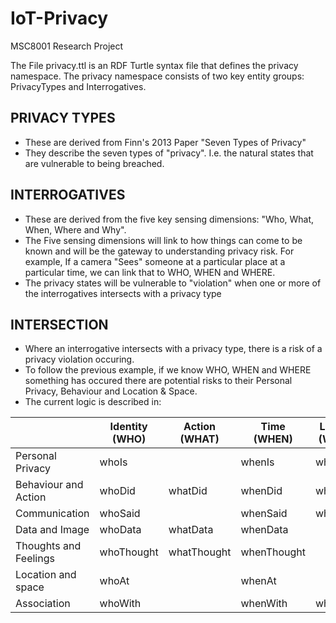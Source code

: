 # IoT-Privacy
MSC8001 Research Project

The File privacy.ttl is an RDF Turtle syntax file that defines the privacy namespace. 
The privacy namespace consists of two key entity groups: PrivacyTypes and Interrogatives. 

## PRIVACY TYPES
- These are derived from Finn's 2013 Paper "Seven Types of Privacy"
- They describe the seven types of "privacy". I.e. the natural states that are vulnerable to being breached. 

## INTERROGATIVES
- These are derived from the five key sensing dimensions: "Who, What, When, Where and Why". 
- The Five sensing dimensions will link to how things can come to be known and will be the gateway to understanding privacy risk. For example, If a camera "Sees" someone at a particular place at a particular time, we can link that to WHO, WHEN and WHERE.
- The privacy states will be vulnerable to "violation" when one or more of the interrogatives intersects with a privacy type

## INTERSECTION
- Where an interrogative intersects with a privacy type, there is a risk of a privacy violation occuring. 
- To follow the previous example, if we know WHO, WHEN and WHERE something has occured there are potential risks to their Personal Privacy, Behaviour and Location & Space. 
- The current logic is described in: 

|              			| Identity (WHO) | Action (WHAT) | Time (WHEN) | Location (WHERE) | Motive (WHY) |
|-----------------------|----------------|---------------|-------------|------------------|--------------|
| Personal Privacy 	    | whoIs 		 |				 | whenIs	   | whereIs		  |				 |
| Behaviour and Action  | whoDid		 | whatDid		 | whenDid	   | whereDid 		  |				 |   
| Communication			| whoSaid		 | 				 | whenSaid	   | whereSaid		  | whySaid		 |
| Data and Image		| whoData		 | whatData		 | whenData    | 				  | 			 |
| Thoughts and Feelings | whoThought	 | whatThought 	 | whenThought | 				  | whyThought 	 |
| Location and space 	| whoAt 		 | 				 | whenAt 	   | 				  | 			 |
| Association 			| whoWith		 | 				 | whenWith    | whereWith 		  | 			 |

